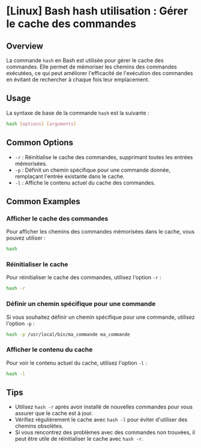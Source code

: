 # [Linux] Bash hash utilisation : Gérer le cache des commandes

## Overview
La commande `hash` en Bash est utilisée pour gérer le cache des commandes. Elle permet de mémoriser les chemins des commandes exécutées, ce qui peut améliorer l'efficacité de l'exécution des commandes en évitant de rechercher à chaque fois leur emplacement.

## Usage
La syntaxe de base de la commande `hash` est la suivante :

```bash
hash [options] [arguments]
```

## Common Options
- `-r` : Réinitialise le cache des commandes, supprimant toutes les entrées mémorisées.
- `-p` : Définit un chemin spécifique pour une commande donnée, remplaçant l'entrée existante dans le cache.
- `-l` : Affiche le contenu actuel du cache des commandes.

## Common Examples

### Afficher le cache des commandes
Pour afficher les chemins des commandes mémorisées dans le cache, vous pouvez utiliser :

```bash
hash
```

### Réinitialiser le cache
Pour réinitialiser le cache des commandes, utilisez l'option `-r` :

```bash
hash -r
```

### Définir un chemin spécifique pour une commande
Si vous souhaitez définir un chemin spécifique pour une commande, utilisez l'option `-p` :

```bash
hash -p /usr/local/bin/ma_commande ma_commande
```

### Afficher le contenu du cache
Pour voir le contenu actuel du cache, utilisez l'option `-l` :

```bash
hash -l
```

## Tips
- Utilisez `hash -r` après avoir installé de nouvelles commandes pour vous assurer que le cache est à jour.
- Vérifiez régulièrement le cache avec `hash -l` pour éviter d'utiliser des chemins obsolètes.
- Si vous rencontrez des problèmes avec des commandes non trouvées, il peut être utile de réinitialiser le cache avec `hash -r`.